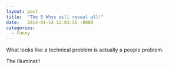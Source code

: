 ```yaml
---
layout: post
title:  "The 5 Whys will reveal all!"
date:   2014-01-14 12:03:56 -0800
categories:
  - Funny
---
```


What looks like a technical problem is actually a people problem. 

 The Illuminati! 

 
